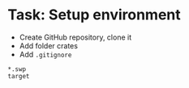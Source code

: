 # Task: Setup environment

* Create GitHub repository, clone it
* Add folder crates
* Add `.gitignore`

```
*.swp
target
```


